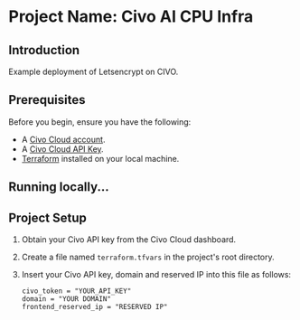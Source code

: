 # Project Name: Civo AI CPU Infra

## Introduction

Example deployment of Letsencrypt on CIVO.

## Prerequisites

Before you begin, ensure you have the following:

- A [Civo Cloud account](https://dashboard.civo.com/signup).
- A [Civo Cloud API Key](https://dashboard.civo.com/security).
- [Terraform](https://learn.hashicorp.com/tutorials/terraform/install-cli) installed on your local machine.

## Running locally...

## Project Setup

1. Obtain your Civo API key from the Civo Cloud dashboard.
2. Create a file named `terraform.tfvars` in the project's root directory.
3. Insert your Civo API key, domain and reserved IP into this file as follows:

    ```hcl
    civo_token = "YOUR_API_KEY"
    domain = "YOUR DOMAIN"
    frontend_reserved_ip = "RESERVED IP"
    ```

